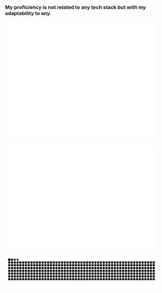 <h3 align="left">My proficiency is not related to any tech stack but with my adaptability to any.</h2>

<div style="display: flex; gap: 30px; align-items: center; flex-wrap: wrap;">
  <img src="/github-metrics.svg" alt="Metrics" width="500" />
  <img src="/metrics.plugin.isocalendar.fullyear.svg" alt="Commit History" width="500" />
</div>

<br clear="both">

<img src="https://raw.githubusercontent.com/RbMo7/RbMo7/output/snake.svg" alt="Snake animation" />
